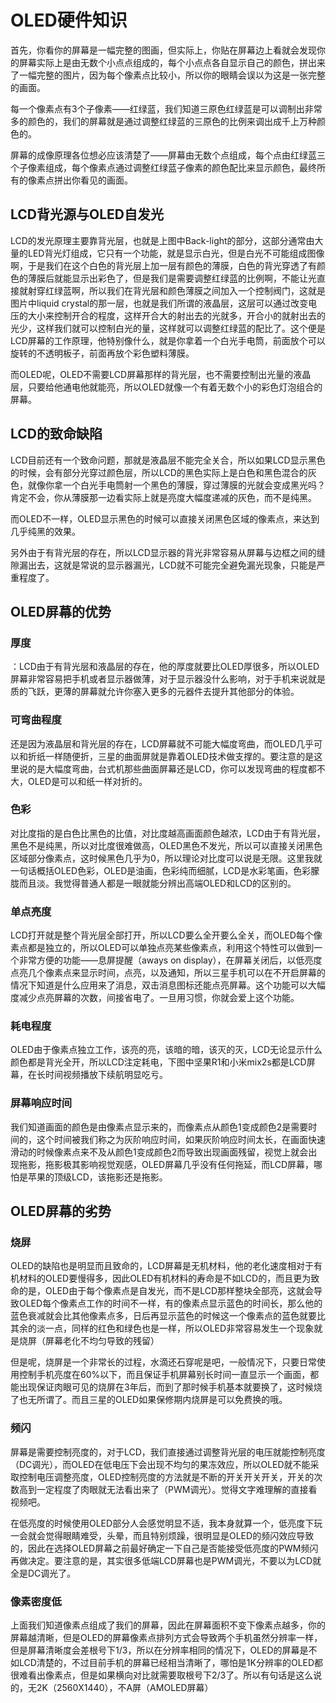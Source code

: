 # OLED硬件知识
首先，你看你的屏幕是一幅完整的图画，但实际上，你贴在屏幕边上看就会发现你的屏幕实际上是由无数个小点点组成的，每个小点点各自显示自己的颜色，拼出来了一幅完整的图片，因为每个像素点比较小，所以你的眼睛会误以为这是一张完整的画面。

每一个像素点有3个子像素——红绿蓝，我们知道三原色红绿蓝是可以调制出非常多的颜色的，我们的屏幕就是通过调整红绿蓝的三原色的比例来调出成千上万种颜色的。

屏幕的成像原理各位想必应该清楚了——屏幕由无数个点组成，每个点由红绿蓝三个子像素组成，每个像素点通过调整红绿蓝子像素的颜色配比来显示颜色，最终所有的像素点拼出你看见的画面。

## LCD背光源与OLED自发光
LCD的发光原理主要靠背光层，也就是上图中Back-light的部分，这部分通常由大量的LED背光灯组成，它只有一个功能，就是显示白光，但是白光不可能组成图像啊，于是我们在这个白色的背光层上加一层有颜色的薄膜，白色的背光穿透了有颜色的薄膜后就能显示出彩色了，但是我们是需要调整红绿蓝的比例啊，不能让光直接就射穿红绿蓝啊，所以我们在背光层和颜色薄膜之间加入一个控制阀门，这就是图片中liquid crystal的那一层，也就是我们所谓的液晶层，这层可以通过改变电压的大小来控制开合的程度，这样开合大的射出去的光就多，开合小的就射出去的光少，这样我们就可以控制白光的量，这样就可以调整红绿蓝的配比了。这个便是LCD屏幕的工作原理，他特别像什么，就是你拿着一个白光手电筒，前面放个可以旋转的不透明板子，前面再放个彩色塑料薄膜。

而OLED呢，OLED不需要LCD屏幕那样的背光层，也不需要控制出光量的液晶层，只要给他通电他就能亮，所以OLED就像一个有着无数个小的彩色灯泡组合的屏幕。

## LCD的致命缺陷
LCD目前还有一个致命问题，那就是液晶层不能完全关合，所以如果LCD显示黑色的时候，会有部分光穿过颜色层，所以LCD的黑色实际上是白色和黑色混合的灰色，就像你拿一个白光手电筒射一个黑色的薄膜，穿过薄膜的光就会变成黑光吗？肯定不会，你从薄膜那一边看实际上就是亮度大幅度递减的灰色，而不是纯黑。

而OLED不一样，OLED显示黑色的时候可以直接关闭黑色区域的像素点，来达到几乎纯黑的效果。

另外由于有背光层的存在，所以LCD显示器的背光非常容易从屏幕与边框之间的缝隙漏出去，这就是常说的显示器漏光，LCD就不可能完全避免漏光现象，只能是严重程度了。

## OLED屏幕的优势
### 厚度
：LCD由于有背光层和液晶层的存在，他的厚度就要比OLED厚很多，所以OLED屏幕非常容易把手机或者显示器做薄，对于显示器没什么影响，对于手机来说就是质的飞跃，更薄的屏幕就允许你塞入更多的元器件去提升其他部分的体验。

### 可弯曲程度
还是因为液晶层和背光层的存在，LCD屏幕就不可能大幅度弯曲，而OLED几乎可以和折纸一样随便折，三星的曲面屏就是靠着OLED技术做支撑的。要注意的是这里说的是大幅度弯曲，台式机那些曲面屏幕还是LCD，你可以发现弯曲的程度都不大，OLED是可以和纸一样对折的。

### 色彩
对比度指的是白色比黑色的比值，对比度越高画面颜色越浓，LCD由于有背光层，黑色不是纯黑，所以对比度很难做高，OLED黑色不发光，所以可以直接关闭黑色区域部分像素点，这时候黑色几乎为0，所以理论对比度可以说是无限。这里我就一句话概括OLED色彩，OLED是油画，色彩纯而细腻，LCD是水彩笔画，色彩朦胧而且淡。我觉得普通人都是一眼就能分辨出高端OLED和LCD的区别的。

### 单点亮度
LCD打开就是整个背光层全部打开，所以LCD要么全开要么全关，而OLED每个像素点都是独立的，所以OLED可以单独点亮某些像素点，利用这个特性可以做到一个非常方便的功能——息屏提醒（aways on display），在屏幕关闭后，以低亮度点亮几个像素点来显示时间，点亮，以及通知，所以三星手机可以在不开启屏幕的情况下知道是什么应用来了消息，双击消息图标还能点亮屏幕。这个功能可以大幅度减少点亮屏幕的次数，间接省电了。一旦用习惯，你就会爱上这个功能。


### 耗电程度
OLED由于像素点独立工作，该亮的亮，该暗的暗，该灭的灭，LCD无论显示什么颜色都是背光全开，所以LCD注定耗电，下图中坚果R1和小米mix2s都是LCD屏幕，在长时间视频播放下续航明显吃亏。


### 屏幕响应时间
我们知道画面的颜色是由像素点显示来的，而像素点从颜色1变成颜色2是需要时间的，这个时间被我们称之为灰阶响应时间，如果灰阶响应时间太长，在画面快速滑动的时候像素点来不及从颜色1变成颜色2而导致出现画面残留，视觉上就会出现拖影，拖影极其影响视觉观感，OLED屏幕几乎没有任何拖延，而LCD屏幕，哪怕是苹果的顶级LCD，该拖影还是拖影。


## OLED屏幕的劣势
### 烧屏
OLED的缺陷也是明显而且致命的，LCD屏幕是无机材料，他的老化速度相对于有机材料的OLED要慢得多，因此OLED有机材料的寿命是不如LCD的，而且更为致命的是，OLED由于每个像素点是自发光，而不是LCD那样整块全部亮，这就会导致OLED每个像素点工作的时间不一样，有的像素点显示蓝色的时间长，那么他的蓝色衰减就会比其他像素点多，日后再显示蓝色的时候这一个像素点的蓝色就要比其余的淡一点，同样的红色和绿色也是一样，所以OLED非常容易发生一个现象就是烧屏（屏幕老化不均匀导致的残留）

但是呢，烧屏是一个非常长的过程，水滴还石穿呢是吧，一般情况下，只要日常使用控制手机亮度在60%以下，而且保证手机屏幕别长时间一直显示一个画面，都能出现保证肉眼可见的烧屏在3年后，而到了那时候手机基本就要换了，这时候烧了也无所谓了。而且三星的OLED如果保修期内烧屏是可以免费换的哦。

### 频闪
屏幕是需要控制亮度的，对于LCD，我们直接通过调整背光层的电压就能控制亮度（DC调光），而OLED在低电压下会出现不均匀的果冻效应，所以OLED就不能采取控制电压调整亮度，OLED控制亮度的方法就是不断的开关开关开关，开关的次数高到一定程度了肉眼就无法看出来了（PWM调光）。觉得文字难理解的直接看视频吧。

在低亮度的时候使用OLED部分人会感觉明显不适，我本身就算一个，低亮度下玩一会就会觉得眼睛难受，头晕，而且特别烦躁，很明显是OLED的频闪效应导致的，因此在选择OLED屏幕之前最好确定一下自己是否能接受低亮度的PWM频闪再做决定。要注意的是，其实很多低端LCD屏幕也是PWM调光，不要以为LCD就全是DC调光了。


### 像素密度低
上面我们知道像素点组成了我们的屏幕，因此在屏幕面积不变下像素点越多，你的屏幕越清晰，但是OLED的屏幕像素点排列方式会导致两个手机虽然分辨率一样，但是屏幕清晰度会差根号下1/3，所以在分辨率相同的情况下，OLED的屏幕是不如LCD清楚的，不过目前手机的屏幕已经相当清晰了，哪怕是1K分辨率的OLED都很难看出像素点，但是如果横向对比就需要取根号下2/3了。所以有句话是这么说的，无2K（2560X1440），不A屏（AMOLED屏幕）

